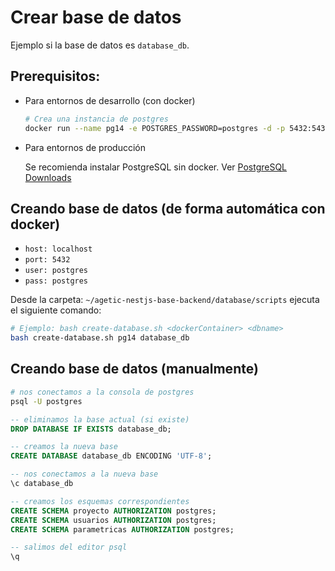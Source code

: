 # Crear base de datos

Ejemplo si la base de datos es `database_db`.

## Prerequisitos:

- Para entornos de desarrollo (con docker)

  ```bash
  # Crea una instancia de postgres
  docker run --name pg14 -e POSTGRES_PASSWORD=postgres -d -p 5432:5432 postgres:14.2
  ```

- Para entornos de producción

  Se recomienda instalar PostgreSQL sin docker. Ver [PostgreSQL Downloads](https://www.postgresql.org/download/)

## Creando base de datos (de forma automática con docker)

- `host: localhost`
- `port: 5432`
- `user: postgres`
- `pass: postgres`

Desde la carpeta: `~/agetic-nestjs-base-backend/database/scripts` ejecuta el siguiente comando:

```bash
# Ejemplo: bash create-database.sh <dockerContainer> <dbname>
bash create-database.sh pg14 database_db
```

## Creando base de datos (manualmente)

```bash
# nos conectamos a la consola de postgres
psql -U postgres
```

```sql
-- eliminamos la base actual (si existe)
DROP DATABASE IF EXISTS database_db;

-- creamos la nueva base
CREATE DATABASE database_db ENCODING 'UTF-8';
```

```sql
-- nos conectamos a la nueva base
\c database_db
```

```sql
-- creamos los esquemas correspondientes
CREATE SCHEMA proyecto AUTHORIZATION postgres;
CREATE SCHEMA usuarios AUTHORIZATION postgres;
CREATE SCHEMA parametricas AUTHORIZATION postgres;
```

```sql
-- salimos del editor psql
\q
```
